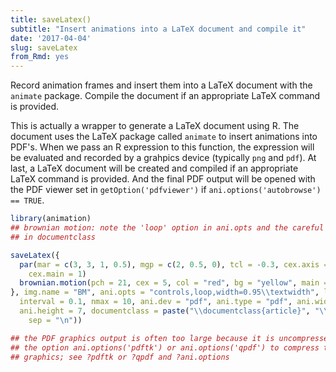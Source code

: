 ```yaml
---
title: saveLatex()
subtitle: "Insert animations into a LaTeX document and compile it"
date: '2017-04-04'
slug: saveLatex
from_Rmd: yes
---
```


Record animation frames and insert them into a LaTeX document with the
`animate` package. Compile the document if an appropriate LaTeX command
is provided.

This is actually a wrapper to generate a LaTeX document using R. The document
uses the LaTeX package called `animate` to insert animations into PDF's.
When we pass an R expression to this function, the expression will be
evaluated and recorded by a grahpics device (typically `png` and
`pdf`). At last, a LaTeX document will be created and compiled if
an appropriate LaTeX command is provided. And the final PDF output will be
opened with the PDF viewer set in `getOption('pdfviewer')` if
`ani.options('autobrowse') == TRUE`.
 

```r
library(animation)
## brownian motion: note the 'loop' option in ani.opts and the careful settings
## in documentclass

saveLatex({
  par(mar = c(3, 3, 1, 0.5), mgp = c(2, 0.5, 0), tcl = -0.3, cex.axis = 0.8, cex.lab = 0.8,
    cex.main = 1)
  brownian.motion(pch = 21, cex = 5, col = "red", bg = "yellow", main = "Demonstration of Brownian Motion")
}, img.name = "BM", ani.opts = "controls,loop,width=0.95\\textwidth", latex.filename = "brownian_motion.tex",
  interval = 0.1, nmax = 10, ani.dev = "pdf", ani.type = "pdf", ani.width = 7,
  ani.height = 7, documentclass = paste("\\documentclass{article}", "\\usepackage[papersize={7in,7in},margin=0.3in]{geometry}",
    sep = "\n"))

## the PDF graphics output is often too large because it is uncompressed; try
## the option ani.options('pdftk') or ani.options('qpdf') to compress the PDF
## graphics; see ?pdftk or ?qpdf and ?ani.options
```
